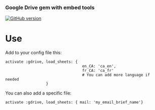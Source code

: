 ### Google Drive gem with embed tools
[![GitHub version](https://badge.fury.io/gh/Aldogroup%2FGoogle-Drive.png)](http://badge.fury.io/gh/Aldogroup%2FGoogle-Drive)


# Use

Add to your config file this:
```
activate :gdrive, load_sheets: {
                                  en_CA: 'ca_en',
                                  fr_CA: 'ca_fr'
                                  # You can add more language if needed
                  }
```

You can also add a specific file:
```
activate :gdrive, load_sheets: { mail: 'my_email_brief_name'}
```
